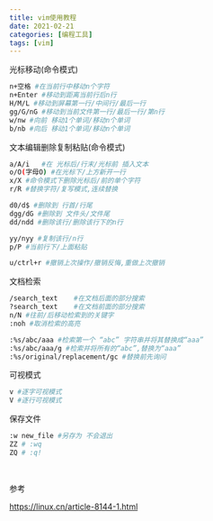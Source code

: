 ```yaml
---
title: vim使用教程
date: 2021-02-21
categories: [编程工具]
tags: [vim] 
---
```


光标移动(命令模式)

```bash
n+空格 #在当前行中移动n个字符
n+Enter #移动到距离当前行后n行
H/M/L #移动到屏幕第一行/中间行/最后一行
gg/G/nG #移动到当前文件第一行/最后一行/第n行
w/nw #向前 移动1个单词/移动n个单词
b/nb #向后 移动1个单词/移动n个单词
```

文本编辑删除复制粘贴(命令模式)

```bash
a/A/i	#在 光标后/行末/光标前 插入文本
o/O(字母O) #在光标下/上方新开一行
x/X #命令模式下删除光标后/前的单个字符
r/R #替换字符/复写模式,连续替换

d0/d$ #删除到 行首/行尾
dgg/dG #删除到 文件头/文件尾
dd/ndd #删除该行/删除该行下的n行

yy/nyy #复制该行/n行
p/P #当前行下/上面粘贴

u/ctrl+r #撤销上次操作/撤销反悔,重做上次撤销
```

文档检索

```bash
/search_text	#在文档后面的部分搜索
?search_text	#在文档前面的部分搜索
n/N	#往前/后移动检索到的关键字
:noh #取消检索的高亮

:%s/abc/aaa	#检索第一个 “abc” 字符串并将其替换成“aaa”
:%s/abc/aaa/g #检索并将所有的“abc”,替换为“aaa”
:%s/original/replacement/gc	#替换前先询问
```

可视模式

```bash
v #逐字可视模式
V #逐行可视模式
```

保存文件

```bash
:w new_file #另存为 不会退出
ZZ # :wq
ZQ # :q!
```

​    

参考

https://linux.cn/article-8144-1.html